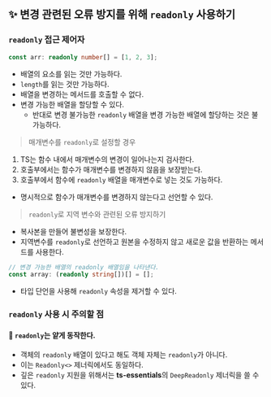 ## ✨ 변경 관련된 오류 방지를 위해 `readonly` 사용하기

### `readonly` 접근 제어자

```ts
const arr: readonly number[] = [1, 2, 3];
```

- 배열의 요소를 읽는 것만 가능하다.
- `length`를 읽는 것만 가능하다.
- 배열을 변경하는 메서드를 호출할 수 없다.
- 변경 가능한 배열을 할당할 수 있다.
  - 반대로 변경 불가능한 `readonly` 배열을 변경 가능한 배열에 할당하는 것은 불가능하다.

> 매개변수를 `readonly`로 설정할 경우

1. TS는 함수 내에서 매개변수의 변경이 일어나는지 검사한다.
2. 호출부에서는 함수가 매개변수를 변경하지 않음을 보장받는다.
3. 호출부에서 함수에 `readonly` 배열을 매개변수로 넣는 것도 가능하다.

- 명시적으로 함수가 매개변수를 변경하지 않는다고 선언할 수 있다.

> `readonly`로 지역 변수와 관련된 오류 방지하기

- 복사본을 만들어 불변성을 보장한다.
- 지역변수를 `readonly`로 선언하고 원본을 수정하지 않고 새로운 값을 반환하는 메서드를 사용한다.

```ts
// 변경 가능한 배열의 readonly 배열임을 나타낸다.
const array: (readonly string[])[] = [];
```

- 타입 단언을 사용해 `readonly` 속성을 제거할 수 있다.

### `readonly` 사용 시 주의할 점

#### 💫 `readonly`는 얕게 동작한다.

- 객체의 `readonly` 배열이 있다고 해도 객체 자체는 `readonly`가 아니다.
- 이는 `Readonly<>` 제너릭에서도 동일하다.
- 깊은 `readonly` 지원을 위해서는 **ts-essentials**의 `DeepReadonly` 제너릭을 쓸 수 있다.
